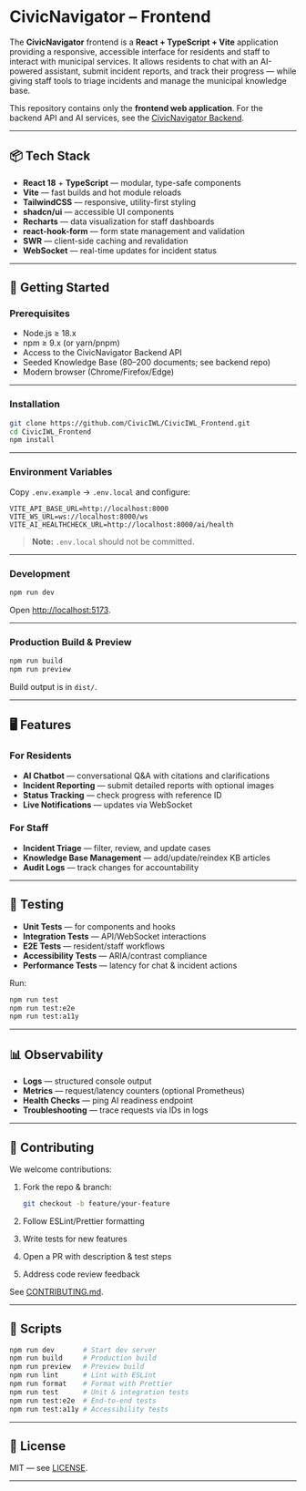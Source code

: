 
# CivicNavigator – Frontend

The **CivicNavigator** frontend is a **React + TypeScript + Vite** application providing a responsive, accessible interface for residents and staff to interact with municipal services.
It allows residents to chat with an AI-powered assistant, submit incident reports, and track their progress — while giving staff tools to triage incidents and manage the municipal knowledge base.

This repository contains only the **frontend web application**. For the backend API and AI services, see the [CivicNavigator Backend](https://github.com/CivicIWL/CivicIWL_Backend).

---

## 📦 Tech Stack

* **React 18** + **TypeScript** — modular, type-safe components
* **Vite** — fast builds and hot module reloads
* **TailwindCSS** — responsive, utility-first styling
* **shadcn/ui** — accessible UI components
* **Recharts** — data visualization for staff dashboards
* **react-hook-form** — form state management and validation
* **SWR** — client-side caching and revalidation
* **WebSocket** — real-time updates for incident status

---

## 🚀 Getting Started

### Prerequisites

* Node.js ≥ 18.x
* npm ≥ 9.x (or yarn/pnpm)
* Access to the CivicNavigator Backend API
* Seeded Knowledge Base (80–200 documents; see backend repo)
* Modern browser (Chrome/Firefox/Edge)

---

### Installation

```bash
git clone https://github.com/CivicIWL/CivicIWL_Frontend.git
cd CivicIWL_Frontend
npm install
```

---

### Environment Variables

Copy `.env.example` → `.env.local` and configure:

```env
VITE_API_BASE_URL=http://localhost:8000
VITE_WS_URL=ws://localhost:8000/ws
VITE_AI_HEALTHCHECK_URL=http://localhost:8000/ai/health
```

> **Note:** `.env.local` should not be committed.

---

### Development

```bash
npm run dev
```

Open [http://localhost:5173](http://localhost:5173).

---

### Production Build & Preview

```bash
npm run build
npm run preview
```

Build output is in `dist/`.

---

## 🖥 Features

### For Residents

* **AI Chatbot** — conversational Q\&A with citations and clarifications
* **Incident Reporting** — submit detailed reports with optional images
* **Status Tracking** — check progress with reference ID
* **Live Notifications** — updates via WebSocket

### For Staff

* **Incident Triage** — filter, review, and update cases
* **Knowledge Base Management** — add/update/reindex KB articles
* **Audit Logs** — track changes for accountability

---

## 🧪 Testing

* **Unit Tests** — for components and hooks
* **Integration Tests** — API/WebSocket interactions
* **E2E Tests** — resident/staff workflows
* **Accessibility Tests** — ARIA/contrast compliance
* **Performance Tests** — latency for chat & incident actions

Run:

```bash
npm run test
npm run test:e2e
npm run test:a11y
```

---

## 📊 Observability

* **Logs** — structured console output
* **Metrics** — request/latency counters (optional Prometheus)
* **Health Checks** — ping AI readiness endpoint
* **Troubleshooting** — trace requests via IDs in logs

---

## 🤝 Contributing

We welcome contributions:

1. Fork the repo & branch:

   ```bash
   git checkout -b feature/your-feature
   ```
2. Follow ESLint/Prettier formatting
3. Write tests for new features
4. Open a PR with description & test steps
5. Address code review feedback

See [CONTRIBUTING.md](CONTRIBUTING.md).

---

## 📜 Scripts

```bash
npm run dev       # Start dev server
npm run build     # Production build
npm run preview   # Preview build
npm run lint      # Lint with ESLint
npm run format    # Format with Prettier
npm run test      # Unit & integration tests
npm run test:e2e  # End-to-end tests
npm run test:a11y # Accessibility tests
```

---

## 📄 License

MIT — see [LICENSE](LICENSE).

---
